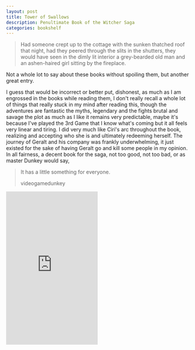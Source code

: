 ```yaml
---
layout: post
title: Tower of Swallows
description: Penultimate Book of the Witcher Saga
categories: bookshelf 
---
```


>Had someone crept up to the cottage with the sunken thatched roof that night, had they peered through the slits in the shutters, they would have seen in the dimly lit interior a grey-bearded old man and an ashen-haired girl sitting by the fireplace.

Not a whole lot to say about these books without spoiling them, but another great entry. 

I guess that would be incorrect or better put, dishonest, as much as I am engrossed in the books while reading them, I don't really recall a whole lot of things that really stuck in my mind after reading this, though the adventures are fantastic the myths, legendary and the fights brutal and savage the plot as much as I like it remains very predictable, maybe it's because I've played the 3rd Game that I know what's coming but it all feels very linear and tiring. I did very much like Ciri's arc throughout the book, realizing and accepting who she is and ultimately redeeming herself. The journey of Geralt and his company was frankly underwhelming, it just existed for the sake of having Geralt go and kill some people in my opinion. In all fairness, a decent book for the saga, not too good, not too bad, or as master Dunkey would say,

> It has a little something for everyone.
>
> videogamedunkey
<iframe type="text/html" width="250" height="418" frameborder="0" allowfullscreen style="max-width:100%" src="https://read.amazon.in/kp/card?asin=B019CSNPV6&preview=inline&linkCode=kpe&ref_=cm_sw_r_kb_dp_pOifEb2MEXSKR&tag=mobilea0cb115-20&hideShare=true" ></iframe>